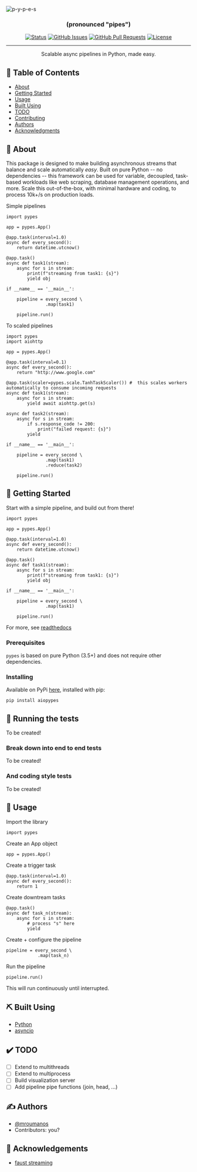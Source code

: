 ![p-y-p-e-s](https://raw.githubusercontent.com/mroumanos/pypes/e4af0f031ca56ac53c3e9ab15fd7c15bab084030/docs/_static/logo.png)

<h3 align="center">(pronounced "pipes")</h3>

<div align="center">

[![Status](https://img.shields.io/badge/status-active-success.svg)]()
[![GitHub Issues](https://img.shields.io/github/issues/mroumanos/pypes)](https://github.com/mroumanos/pypes/issues)
[![GitHub Pull Requests](https://img.shields.io/github/issues-pr/mroumanos/pypes)](https://github.com/mroumanos/pypes/pulls)
[![License](https://img.shields.io/badge/license-MIT-blue.svg)](/LICENSE)

</div>

---

<p align="center"> Scalable async pipelines in Python, made easy.
    <br> 
</p>

## 📝 Table of Contents

- [About](#about)
- [Getting Started](#getting_started)
- [Usage](#usage)
- [Built Using](#built_using)
- [TODO](#todo)
- [Contributing](../CONTRIBUTING.md)
- [Authors](#authors)
- [Acknowledgments](#acknowledgement)

## 🧐 About <a name = "about"></a>

This package is designed to make building asynchronous streams that balance and 
scale automatically *easy*. Built on pure Python -- no dependencies -- this 
framework can be used for variable, decoupled, task-based workloads like 
web scraping, database management operations, and more. Scale this out-of-the-box, 
with minimal hardware and coding, to process 10k+/s on production loads.

Simple pipelines
```
import pypes

app = pypes.App()

@app.task(interval=1.0)
async def every_second():
    return datetime.utcnow()

@app.task()
async def task1(stream):
    async for s in stream:
        print(f"streaming from task1: {s}")
        yield obj

if __name__ == '__main__':

    pipeline = every_second \
               .map(task1)

    pipeline.run()
```

To scaled pipelines
```
import pypes
import aiohttp

app = pypes.App()

@app.task(interval=0.1)
async def every_second():
    return "http://www.google.com"

@app.task(scaler=pypes.scale.TanhTaskScaler()) #  this scales workers automatically to consume incoming requests
async def task1(stream):
    async for s in stream:
        yield await aiohttp.get(s)

async def task2(stream):
    async for s in stream:
        if s.response_code != 200:
            print("failed request: {s}")
        yield

if __name__ == '__main__':

    pipeline = every_second \
               .map(task1)
               .reduce(task2)

    pipeline.run()
```

## 🏁 Getting Started <a name = "getting_started"></a>

Start with a simple pipeline, and build out from there!
```
import pypes

app = pypes.App()

@app.task(interval=1.0)
async def every_second():
    return datetime.utcnow()

@app.task()
async def task1(stream):
    async for s in stream:
        print(f"streaming from task1: {s}")
        yield obj

if __name__ == '__main__':

    pipeline = every_second \
               .map(task1)

    pipeline.run()
```
For more, see [readthedocs](https://aiopypes.readthedocs.io)

### Prerequisites

`pypes` is based on pure Python (3.5+) and does not require other dependencies.

### Installing
Available on PyPi [here](https://pypi.org/project/aiopypes), installed with pip:

```
pip install aiopypes
```

## 🔧 Running the tests <a name = "tests"></a>

To be created!

### Break down into end to end tests

To be created!

### And coding style tests

To be created!

## 🎈 Usage <a name="usage"></a>

Import the library
```
import pypes
```

Create an App object
```
app = pypes.App()
```

Create a trigger task
```
@app.task(interval=1.0)
async def every_second():
    return 1
```

Create downtream tasks
```
@app.task()
async def task_n(stream):
    async for s in stream:
        # process "s" here
        yield
```

Create + configure the pipeline
```
pipeline = every_second \
            .map(task_n)
```

Run the pipeline
```
pipeline.run()
```

This will run continuously until interrupted.

## ⛏️ Built Using <a name = "built_using"></a>

- [Python](https://www.python.org/)
- [asyncio](https://docs.python.org/3/library/asyncio.html)

## ✔️ TODO <a name = "todo"></a>

- [ ] Extend to multithreads
- [ ] Extend to multiprocess
- [ ] Build visualization server
- [ ] Add pipeline pipe functions (join, head, ...)

## ✍️ Authors <a name = "authors"></a>

- [@mroumanos](https://github.com/mroumanos)
- Contributors: you?

## 🎉 Acknowledgements <a name = "acknowledgement"></a>

- [faust streaming](https://github.com/faust-streaming/faust)
